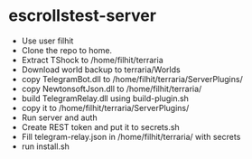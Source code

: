 # escrollstest-server
- Use user filhit
- Clone the repo to home.
- Extract TShock to /home/filhit/terraria
- Download world backup to terraria/Worlds
- copy TelegramBot.dll to /home/filhit/terraria/ServerPlugins/
- copy NewtonsoftJson.dll to /home/filhit/terraria/
- build TelegramRelay.dll using build-plugin.sh
- copy it to /home/filhit/terraria/ServerPlugins/
- Run server and auth
- Create REST token and put it to secrets.sh
- Fill telegram-relay.json in /home/filhit/terraria/ with secrets
- run install.sh

